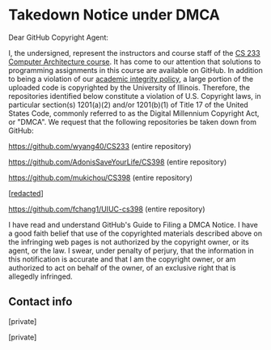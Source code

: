 Takedown Notice under DMCA
==========================

Dear GitHub Copyright Agent:

I, the undersigned, represent the instructors and course staff of the [CS
233 Computer Architecture course](
https://wiki.cites.illinois.edu/wiki/display/cs233sp15/Info?src=contextnavchildmode).
It has come to our attention that solutions to programming assignments in
this course are available on GitHub. In addition to being a violation of
our [academic integrity policy](
http://cs.illinois.edu/current-students/undergraduates/policies-and-procedures-0/honor-code-and-academic-integrity),
a large portion of the uploaded code is copyrighted by the University of
Illinois. Therefore, the repositories identified below constitute a
violation of U.S. Copyright laws, in particular section(s) 1201(a)(2)
and/or 1201(b)(1) of Title 17 of the United States Code, commonly referred
to as the Digital Millennium Copyright Act, or "DMCA". We request that the
following repositories be taken down from GitHub:

https://github.com/wyang40/CS233 (entire repository)

https://github.com/AdonisSaveYourLife/CS398 (entire repository)

https://github.com/mukichou/CS398 (entire repository)

[[redacted](https://github.com/github/dmca/blob/master/2015-02-14-IllinoisCS-retractions.md)]

https://github.com/fchang1/UIUC-cs398 (entire repository)

I have read and understand GitHub's Guide to Filing a DMCA Notice. I have a
good faith belief that use of the copyrighted materials described above on
the infringing web pages is not authorized by the copyright owner, or its
agent, or the law. I swear, under penalty of perjury, that the information
in this notification is accurate and that I am the copyright owner, or am
authorized to act on behalf of the owner, of an exclusive right that is
allegedly infringed.

Contact info
------------

[private]

[private]
